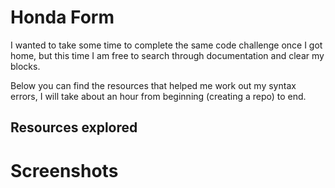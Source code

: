 # Honda Form
I wanted to take some time to complete the same code challenge once I got home, but this time I am free to search through documentation and clear my blocks. 

Below you can find the resources that helped me work out my syntax errors, I will take about an hour from beginning (creating a repo) to end.


## Resources explored


# Screenshots
